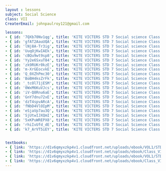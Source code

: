 ```yaml
--- 
layout : lessons 
subject: Social Science
class: VII
CreaterEmail: johnpaulroy121@gmail.com

lessons: 
- { id: '7QXb70Nv1qg', title: 'KITE VICTERS STD 7 Social science Class 01 (First Bell-ഫസ്റ്റ് ബെല്‍)' }
- { id: 'gfAT2AauUQA', title: 'KITE VICTERS STD 7 Social Science Class 02 (First Bell-ഫസ്റ്റ് ബെല്‍)' }
- { id: 'lNj8A-Tr3ig', title: 'KITE VICTERS STD 7 Social science Class 03 (First Bell-ഫസ്റ്റ് ബെല്‍)' }
- { id: 'UuqOjKwIAEk', title: 'KITE VICTERS STD 7 Social science Class 04 (First Bell-ഫസ്റ്റ് ബെല്‍)' }
- { id: 'cBQu9wt9sp8', title: 'KITE VICTERS STD 7 Social Science Class 05 (First Bell-ഫസ്റ്റ് ബെല്‍)' }
- { id: 'Yy2e6SxuT84', title: 'KITE VICTERS STD 7 Social Science Class 06 (First Bell-ഫസ്റ്റ് ബെല്‍)' }
- { id: 'zk9RUKr0kzE', title: 'KITE VICTERS STD 7 Social science Class 07 (First Bell-ഫസ്റ്റ് ബെല്‍)' }
- { id: 'm-XrGEocvkE', title: 'KITE VICTERS STD 7 Social Science Class 08 (First Bell-ഫസ്റ്റ് ബെല്‍)' }
- { id: 'Q_0XZhPmc30', title: 'KITE VICTERS STD 7 Social Science Class 09 (First Bell-ഫസ്റ്റ് ബെല്‍)' }
- { id: 'BoBH4ksZrFk', title: 'KITE VICTERS STD 7 Social Science Class 10 (First Bell-ഫസ്റ്റ് ബെല്‍)' }
- { id: '_tcOl71jESM', title: 'KITE VICTERS STD 7 Social Science Class 11 (First Bell-ഫസ്റ്റ് ബെല്‍)' }
- { id: '0WxM6KuVJcs', title: 'KITE VICTERS STD 7 Social Science Class 12 (First Bell-ഫസ്റ്റ് ബെല്‍)' }
- { id: 'iV-Q8Rnu6aE', title: 'KITE VICTERS STD 7 Social Science Class 13 (First Bell-ഫസ്റ്റ് ബെല്‍)' }
- { id: 'GnY7dnu72xE', title: 'KITE VICTERS STD 7 Social Science Class 14 (First Bell-ഫസ്റ്റ് ബെല്‍)' }
- { id: 'dzT4spvARcA', title: 'KITE VICTERS STD 7 Social Science Class 15 (First Bell-ഫസ്റ്റ് ബെല്‍)' }
- { id: 'fNbD4VlOIpM', title: 'KITE VICTERS STD 7 Social Science Class 16 (First Bell-ഫസ്റ്റ് ബെല്‍)' }
- { id: 'eSjaVp7au3Q', title: 'KITE VICTERS STD 7 Social Science Class 17 (First Bell-ഫസ്റ്റ് ബെല്‍)' }
- { id: 'SjUtwIJXQmI', title: 'KITE VICTERS STD 7 Social Science Class 18 (First Bell-ഫസ്റ്റ് ബെല്‍)' }
- { id: '5xKPuWREPX8', title: 'KITE VICTERS STD 7 Social Science Class 19 (First Bell-ഫസ്റ്റ് ബെല്‍)' }
- { id: 'rhiIvUfd_dE', title: 'KITE VICTERS STD 7 Social Science Class 20 (First Bell-ഫസ്റ്റ് ബെല്‍)' }
- { id: 'k7_ArVT5iEY', title: 'KITE VICTERS STD 7 Social Science Class 21 (First Bell-ഫസ്റ്റ് ബെല്‍)' }


textbooks:
- { link: 'https://d1v6qmyxzkp4v1.cloudfront.net/uploads/ebook/VOL1/STD7/SocialScienceMalayalam/SocialScienceMalayalam.pdf', title: 'SocialScience part-1' , medium: 'malayalam ' }
- { link: 'https://d1v6qmyxzkp4v1.cloudfront.net/uploads/ebook/Class_VII/Social%20Science_M_Vol_II/SocialScienceMalayalam.pdf', title: 'SocialScience part-2' , medium: ' malayalam' }
- { link: 'https://d1v6qmyxzkp4v1.cloudfront.net/uploads/ebook/VOL1/STD7/SocialScienceEnglish/SocialScienceEnglish.pdf', title: 'SocialScience part-1' , medium: 'English' }
- { link: 'https://d1v6qmyxzkp4v1.cloudfront.net/uploads/ebook/Class_VII/Social%20Science_E_Vol_II/SocialScienceEnglish.pdf', title: 'SocialScience part-2' , medium: ' English' }
---
```

